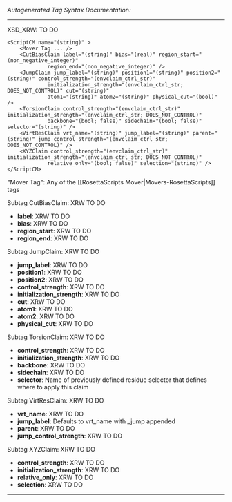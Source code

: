 _Autogenerated Tag Syntax Documentation:_

---
XSD_XRW: TO DO

```
<ScriptCM name="(string)" >
    <Mover Tag ... />
    <CutBiasClaim label="(string)" bias="(real)" region_start="(non_negative_integer)"
             region_end="(non_negative_integer)" />
    <JumpClaim jump_label="(string)" position1="(string)" position2="(string)" control_strength="(envclaim_ctrl_str)"
             initialization_strength="(envclaim_ctrl_str; DOES_NOT_CONTROL)" cut="(string)"
             atom1="(string)" atom2="(string)" physical_cut="(bool)" />
    <TorsionClaim control_strength="(envclaim_ctrl_str)" initialization_strength="(envclaim_ctrl_str; DOES_NOT_CONTROL)"
             backbone="(bool; false)" sidechain="(bool; false)" selector="(string)" />
    <VirtResClaim vrt_name="(string)" jump_label="(string)" parent="(string)" jump_control_strength="(envclaim_ctrl_str; DOES_NOT_CONTROL)" />
    <XYZClaim control_strength="(envclaim_ctrl_str)" initialization_strength="(envclaim_ctrl_str; DOES_NOT_CONTROL)"
             relative_only="(bool; false)" selection="(string)" />
</ScriptCM>
```



"Mover Tag": Any of the [[RosettaScripts Mover|Movers-RosettaScripts]] tags

Subtag CutBiasClaim:   XRW TO DO

-   **label**: XRW TO DO
-   **bias**: XRW TO DO
-   **region_start**: XRW TO DO
-   **region_end**: XRW TO DO

Subtag JumpClaim:   XRW TO DO

-   **jump_label**: XRW TO DO
-   **position1**: XRW TO DO
-   **position2**: XRW TO DO
-   **control_strength**: XRW TO DO
-   **initialization_strength**: XRW TO DO
-   **cut**: XRW TO DO
-   **atom1**: XRW TO DO
-   **atom2**: XRW TO DO
-   **physical_cut**: XRW TO DO

Subtag TorsionClaim:   XRW TO DO

-   **control_strength**: XRW TO DO
-   **initialization_strength**: XRW TO DO
-   **backbone**: XRW TO DO
-   **sidechain**: XRW TO DO
-   **selector**: Name of previously defined residue selector that defines where to apply this claim

Subtag VirtResClaim:   XRW TO DO

-   **vrt_name**: XRW TO DO
-   **jump_label**: Defaults to vrt_name with _jump appended
-   **parent**: XRW TO DO
-   **jump_control_strength**: XRW TO DO

Subtag XYZClaim:   XRW TO DO

-   **control_strength**: XRW TO DO
-   **initialization_strength**: XRW TO DO
-   **relative_only**: XRW TO DO
-   **selection**: XRW TO DO

---
